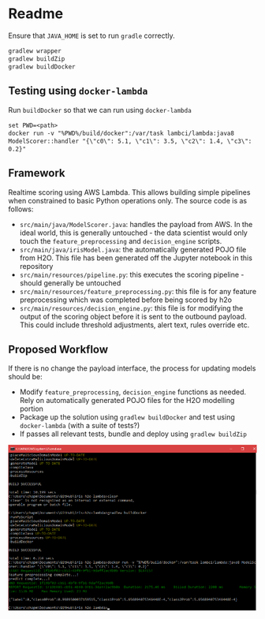 # Readme

Ensure that `JAVA_HOME` is set to run `gradle` correctly.

```
gradlew wrapper
gradlew buildZip
gradlew buildDocker
```

Testing using `docker-lambda`
-----------------------------

Run `buildDocker` so that we can run using `docker-lambda`

```
set PWD=<path>
docker run -v "%PWD%/build/docker":/var/task lambci/lambda:java8 ModelScorer::handler "{\"c0\": 5.1, \"c1\": 3.5, \"c2\": 1.4, \"c3\": 0.2}"
```

Framework
---------

Realtime scoring using AWS Lambda. This allows building simple pipelines when constrained to basic Python operations only. The source code is as follows:

*  `src/main/java/ModelScorer.java`: handles the payload from AWS. In the ideal world, this is generally untouched - the data scientist would only touch the `feature_preprocessing` and `decision_engine` scripts.
*  `src/main/java/irisModel.java`: the automatically generated POJO file from H2O. This file has been generated off the Jupyter notebook in this repository
*  `src/main/resources/pipeline.py`: this executes the scoring pipeline - should generally be untouched
*  `src/main/resources/feature_preprocessing.py`: this file is for any feature preprocessing which was completed before being scored by h2o
*  `src/main/resources/decision_engine.py`: this file is for modifying the output of the scoring object before it is sent to the outbound payload. This could include threshold adjustments, alert text, rules override etc.

Proposed Workflow
-----------------

If there is no change the payload interface, the process for updating models should be:

*  Modify `feature_preprocessing`, `decision_engine` functions as needed. Rely on automatically generated POJO files for the H2O modelling portion
*  Package up the solution using `gradlew buildDocker` and test using `docker-lambda` (with a suite of tests?)
*  If passes all relevant tests, bundle and deploy using `gradlew buildZip`


![screenshot](screenshot-iris-h2o-lambda.png)